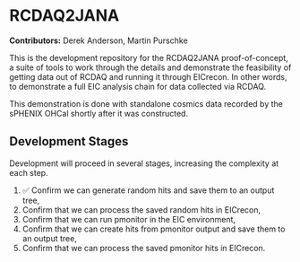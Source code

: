 # RCDAQ2JANA

**Contributors:** Derek Anderson, Martin Purschke

This is the development repository for the RCDAQ2JANA proof-of-concept, a suite of tools
to work through the details and demonstrate the feasibility of getting data out of
RCDAQ and running it through EICrecon. In other words, to demonstrate a full EIC analysis
chain for data collected via RCDAQ.

This demonstration is done with standalone cosmics data recorded by the sPHENIX OHCal shortly
after it was constructed.

## Development Stages

Development will proceed in several stages, increasing the complexity at each step.

1. :white_check_mark: Confirm we can generate random hits and save them to an output tree,
2. Confirm that we can process the saved random hits in EICrecon,
3. Confirm that we can run pmonitor in the EIC environment,
4. Confirm that we can create hits from pmonitor output and save them to an output tree,
5. Confirm that we can process the saved pmonitor hits in EICrecon.
